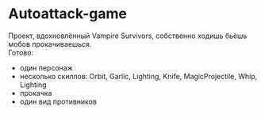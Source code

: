# Autoattack-game
Проект, вдохновлённый Vampire Survivors, собственно ходишь бьёшь мобов прокачиваешься.  
Готово:
- один персонаж
- несколько скиллов: Orbit, Garlic, Lighting, Knife, MagicProjectile, Whip, Lighting
- прокачка
- один вид противников
